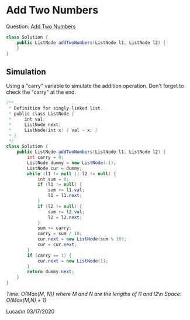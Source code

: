 # Add Two Numbers

Question: [Add Two Numbers](https://leetcode.com/problems/add-two-numbers/)

```java
class Solution {
    public ListNode addTwoNumbers(ListNode l1, ListNode l2) {
    }
}
```

## Simulation

Using a "carry" variable to simulate the addition operation. Don't forget to check the "carry" at the end.

```java
/**
 * Definition for singly-linked list.
 * public class ListNode {
 *     int val;
 *     ListNode next;
 *     ListNode(int x) { val = x; }
 * }
 */
class Solution {
    public ListNode addTwoNumbers(ListNode l1, ListNode l2) {
        int carry = 0;
        ListNode dummy = new ListNode(-1);
        ListNode cur = dummy;
        while (l1 != null || l2 != null) {
            int sum = 0;
            if (l1 != null) {
                sum += l1.val;
                l1 = l1.next;
            }
            if (l2 != null) {
                sum += l2.val;
                l2 = l2.next;
            }
            sum += carry;
            carry = sum / 10;
            cur.next = new ListNode(sum % 10);
            cur = cur.next;
        }
        if (carry == 1) {
            cur.next = new ListNode(1);
        }
        return dummy.next;
    }
}
```

*Time: O(Max(M, N)) where M and N are the lengths of l1 and l2*\n
*Space: O(Max(M,N) + 1)*

Lucas\n
03/17/2020
